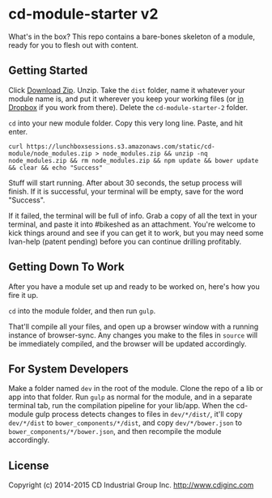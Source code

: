 # cd-module-starter v2

What's in the box? This repo contains a bare-bones skeleton of a module, ready for you to flesh out with content.

## Getting Started
Click [Download Zip](https://github.com/cdig/cd-module-starter/archive/v2.zip). Unzip. Take the `dist` folder, name it whatever your module name is, and put it wherever you keep your working files (or [in Dropbox](https://github.com/cdig/cd-module/blob/v2/README.md#project-folders) if you work from there). Delete the `cd-module-starter-2` folder.

`cd` into your new module folder. Copy this very long line. Paste, and hit enter.

`curl https://lunchboxsessions.s3.amazonaws.com/static/cd-module/node_modules.zip > node_modules.zip && unzip -nq node_modules.zip && rm node_modules.zip && npm update && bower update && clear && echo "Success"`

Stuff will start running. After about 30 seconds, the setup process will finish. If it is successful, your terminal will be empty, save for the word "Success".

If it failed, the terminal will be full of info. Grab a copy of all the text in your terminal, and paste it into #bikeshed as an attachment. You're welcome to kick things around and see if you can get it to work, but you may need some Ivan-help (patent pending) before you can continue drilling profitably.

## Getting Down To Work
After you have a module set up and ready to be worked on, here's how you fire it up.

`cd` into the module folder, and then run `gulp`.

That'll compile all your files, and open up a browser window with a running instance of browser-sync. Any changes you make to the files in `source` will be immediately compiled, and the browser will be updated accordingly.


## For System Developers
Make a folder named `dev` in the root of the module. Clone the repo of a lib or app into that folder. Run `gulp` as normal for the module, and in a separate terminal tab, run the compilation pipeline for your lib/app. When the cd-module gulp process detects changes to files in `dev/*/dist/`, it'll copy `dev/*/dist` to `bower_components/*/dist`, and copy `dev/*/bower.json` to `bower_components/*/bower.json`, and then recompile the module accordingly.

## License
Copyright (c) 2014-2015 CD Industrial Group Inc. http://www.cdiginc.com

